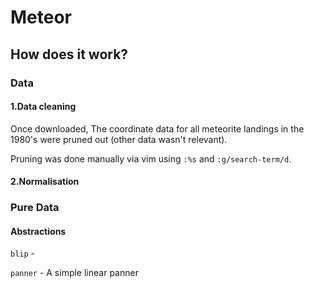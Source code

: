 # Meteor

## How does it work?

### Data

#### 1.Data cleaning

Once downloaded, The coordinate data for all meteorite landings in the 1980's were pruned out (other data wasn't relevant).

Pruning was done manually via vim using `:%s` and `:g/search-term/d`.

#### 2.Normalisation

### Pure Data

#### Abstractions

`blip` - 

`panner` - A simple linear panner
